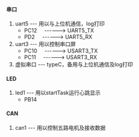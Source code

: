 #### 串口
1. uart5 --- 用以与上位机通信，log打印
	- PC12     ------> UART5_TX
	- PD2      ------> UART5_RX
2. uart3 --- 用以控制串口屏
	- PC10     ------> USART3_TX
	- PC11     ------> USART3_RX
3. 虚拟串口 --- typeC，备用与上位机通信及log打印
#### LED
1. led1 --- 用以startTask运行心跳显示
	- PB14 
#### CAN
1. can1 --- 用以控制五路电机及接收数据